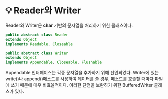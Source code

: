 # 💡 **Reader와 Writer**

Reader와 Writer은 **char** 기반의 문자열을 처리하기 위한 클래스이다.

```java
public abstract class Reader
extends Object
implements Readable, Closeable
```

```java
public abstract class Writer
extends Object
implements Appendable, Closeable, Flushable
```

Appendable 인터페이스는 각종 문자열을 추가하기 위해 선언되었다.
Writer에 있는 write()나 append()메소드를 사용하여 데이터를 쓸 경우, 메소드를 호출할 때마다 파일에 쓰기 때문에 매우 비효율적이다. 이러한 단점을 보완하기 위한 BufferedWriter 클래스가 있다.

